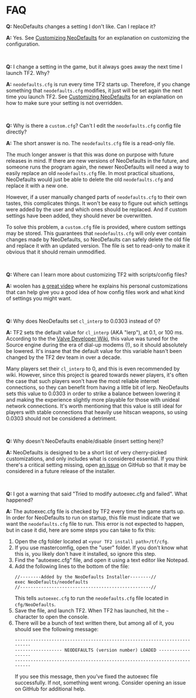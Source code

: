 # FAQ

**Q:** NeoDefaults changes a setting I don't like. Can I replace it?

**A:** Yes. See
[Customizing NeoDefaults](More-Info.md/#customizing-neodefaults) for an explanation on customizing
the configuration.

&nbsp;

**Q:** I change a setting in the game, but it always goes away the next time I launch TF2. Why?

**A:** `neodefaults.cfg` is run every time TF2 starts up. Therefore, if you change something that
`neodefaults.cfg` modifies, it just will be set again the next time you launch TF2. See 
[Customizing NeoDefaults](More-Info.md/#customizing-neodefaults) for an explanation on how to make
sure your setting is not overridden.

&nbsp;

**Q:** Why is there a `custom.cfg`? Can't I edit the `neodefaults.cfg` config file directly?

**A:** The short answer is no. The `neodefaults.cfg` file is a read-only file.

The much longer answer is that this was done on purpose with future releases in mind. If there are
new versions of NeoDefaults in the future, and someone runs the program again, the newer NeoDefaults
will need a way to easily replace an old `neodefaults.cfg` file. In most practical situations,
NeoDefaults would just be able to delete the old `neodefaults.cfg` and replace it with a new one.

However, if a user manually changed parts of `neodefaults.cfg` to their own tastes, this complicates
things. It won't be easy to figure out which settings were added by the user and which ones should
be replaced. And if custom settings have been added, they should never be overwritten.

To solve this problem, a `custom.cfg` file is provided, where custom settings may be stored. This
guarantees that `neodefaults.cfg` will only ever contain changes made by NeoDefaults, so NeoDefaults
can safely delete the old file and replace it with an updated version. The file is set to read-only
to make it obvious that it should remain unmodified.

&nbsp;

**Q:** Where can I learn more about customizing TF2 with scripts/config files?

**A:** woolen has [a great video](https://youtu.be/cRGW4a1K_Io) where he explains his personal
customizations that can help give you a good idea of how config files work and what kind of settings
you might want.

&nbsp;

**Q:** Why does NeoDefaults set `cl_interp` to 0.0303 instead of 0?

**A:** TF2 sets the default value for `cl_interp` (AKA "lerp"), at 0.1, or 100 ms. According to the
the [Valve Developer Wiki](https://developer.valvesoftware.com/wiki/Interpolation), this value was
tuned for the Source engine during the era of dial-up modems (!), so it should absolutely be
lowered. It's insane that the default value for this variable hasn't been changed by the TF2 dev
team in over a decade.

Many players set their `cl_interp` to 0, and this is even recommended by wiki. However, since this
project is geared towards newer players, it's often the case that such players won't have the most
reliable internet connections, so they can benefit from having a little bit of lerp. NeoDefaults
sets this value to 0.0303 in order to strike a balance between lowering it and making the experience
slightly more playable for those with unideal network connections. It's worth mentioning that this
value is still ideal for players with stable connections that heavily use hitscan weapons, so using
0.0303 should not be considered a detriment.

&nbsp;

**Q:** Why doesn't NeoDefaults enable/disable (insert setting here)?

**A:** NeoDefaults is designed to be a short list of very cherry-picked customizations, and only
includes what is considered essential. If you think there's a critical setting missing, open [an
issue](https://github.com/kqarryzada/TF2-NeoDefaults/issues) on GitHub so that it may be considered
in a future release of the installer.

&nbsp;

**Q:** I got a warning that said "Tried to modify autoexec.cfg and failed". What happened?

**A:** The autoexec.cfg file is checked by TF2 every time the game starts up. In order for
NeoDefaults to run on startup, this file must indicate that we want the `neodefaults.cfg` file to
run. This error is not expected to happen, but in case it did, here are some steps you can take to
fix this:

1. Open the cfg folder located at `<your TF2 install path>/tf/cfg`.
1. If you use mastercomfig, open the "user" folder. If you don't know what this is, you likely don't
have it installed, so ignore this step.
1. Find the "autoexec.cfg" file, and open it using a text editor like Notepad.
1. Add the following lines to the bottom of the file:
    ```
    //--------Added by the NeoDefaults Installer--------//
    exec NeoDefaults/neodefaults
    //--------------------------------------------------//
    ```
    This tells `autoexec.cfg` to run the `neodefaults.cfg` file located in `cfg/NeoDefaults`.
1. Save the file, and launch TF2. When TF2 has launched, hit the `~` character to open the
console.
1. There will be a bunch of text written there, but among all of it, you should see the following
    message:
    ```
    -------------------------------------------------------------------------
    ------------------ NEODEFAULTS (version number) LOADED ------------------
    -------------------------------------------------------------------------
    ```
    If you see this message, then you've fixed the autoexec file successfully. If not, something
    went wrong. Consider opening an issue on GitHub for additional help.

